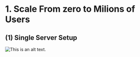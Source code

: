 
# 1. Scale From zero to Milions of Users
## (1) Single Server Setup
![This is an alt text.](image/fg1-2.jpg)
